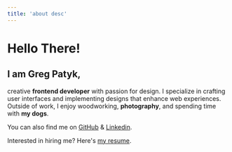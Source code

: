 ```yaml
---
title: 'about desc'
---
```


# Hello There!

## I am Greg Patyk,

creative **frontend developer** with passion for design. I specialize in crafting user interfaces and implementing designs that enhance web experiences. Outside of work, I enjoy woodworking, **photography**, and spending time with **my dogs**.


You can also find me on <a href='https://github.com/grzegorzxpatyk' target='_blank'>GitHub</a> & <a href="https://www.linkedin.com/in/grzegorz-patyk" target='_blank'>Linkedin</a>.

Interested in hiring me? Here's <a href="https://grzegorzxpatyk.github.io/resume/" target='_blank'>my resume</a>.
